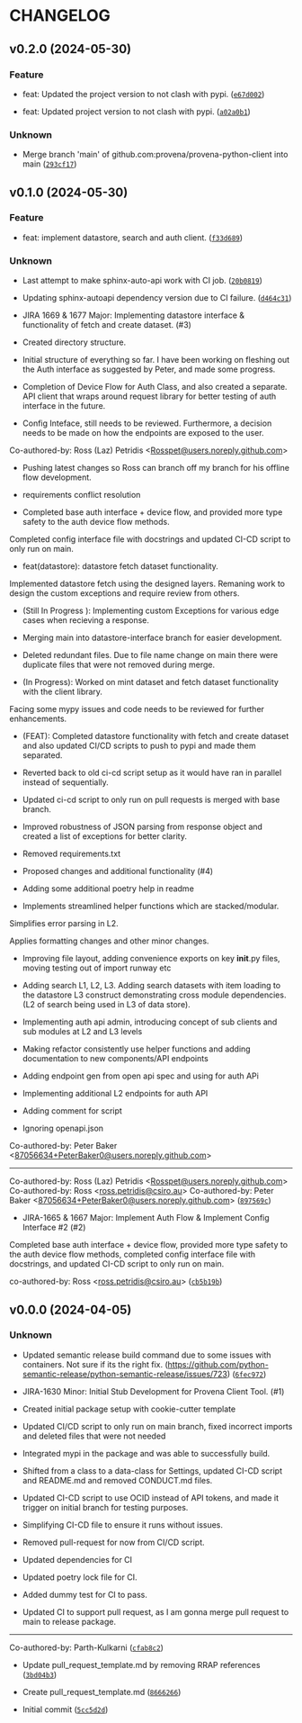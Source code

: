 # CHANGELOG



## v0.2.0 (2024-05-30)

### Feature

* feat: Updated the project version to not clash with pypi. ([`e67d002`](https://github.com/provena/provena-python-client/commit/e67d002b00003f9a4be402ec7a5fd461fb0c2a48))

* feat: Updated project version to not clash with pypi. ([`a02a0b1`](https://github.com/provena/provena-python-client/commit/a02a0b181e744ff877e113e3fa9954b5e31cc2fe))

### Unknown

* Merge branch &#39;main&#39; of github.com:provena/provena-python-client into main ([`293cf17`](https://github.com/provena/provena-python-client/commit/293cf179aa50c39e5341b379c822672f913a6882))


## v0.1.0 (2024-05-30)

### Feature

* feat: implement datastore, search and auth client. ([`f33d689`](https://github.com/provena/provena-python-client/commit/f33d689622d5905c7a5f77b5c8b1e0b00f3b6b6e))

### Unknown

* Last attempt to make sphinx-auto-api work with CI job. ([`20b0819`](https://github.com/provena/provena-python-client/commit/20b08199bb0a2a2b33354dd957523eb9606dd8d7))

* Updating sphinx-autoapi dependency version due to CI failure. ([`d464c31`](https://github.com/provena/provena-python-client/commit/d464c316ecb0abc07f5ba602844585133bb38af1))

* JIRA 1669 &amp; 1677 Major: Implementing datastore interface &amp; functionality of fetch and create dataset.   (#3)

* Created directory structure.

* Initial structure of everything so far. I have been working on fleshing out the Auth interface as suggested by Peter, and made some progress.

* Completion of Device Flow for Auth Class, and also created a separate. API client that wraps around request library for better testing of auth interface in the future.

* Config Inteface, still needs to be reviewed. Furthermore, a decision needs to be made on how the endpoints are exposed to the user.

Co-authored-by: Ross (Laz) Petridis &lt;Rosspet@users.noreply.github.com&gt;

* Pushing latest changes so Ross can branch off my branch for his offline flow development.

* requirements conflict resolution

* Completed base auth interface + device flow, and provided more type safety to the auth device flow methods.

Completed config interface file with docstrings and updated CI-CD script to only run on main.

* feat(datastore): datastore fetch dataset functionality.

Implemented datastore fetch using the designed layers. Remaning work to design the custom exceptions and require review from others.

* (Still In Progress ): Implementing custom Exceptions for various edge cases when recieving  a response.

* Merging main into datastore-interface branch for easier development.

* Deleted redundant files. Due to file name change  on main there were duplicate files that were not removed during merge.

* (In Progress): Worked on mint dataset and fetch dataset functionality with the client library.

Facing some mypy issues and code needs to be reviewed for further enhancements.

* (FEAT): Completed datastore functionality with fetch and create dataset and also updated CI/CD scripts to push to pypi and made them separated.

* Reverted back to old ci-cd script setup as it would have ran in parallel instead of sequentially.

* Updated ci-cd script to only run on pull requests is  merged with base branch.

* Improved robustness of JSON parsing from response object and created a list of exceptions for better clarity.

* Removed requirements.txt

* Proposed changes and additional functionality (#4)

* Adding some additional poetry help in readme

* Implements streamlined helper functions which are stacked/modular.

Simplifies error parsing in L2.

Applies formatting changes and other minor changes.

* Improving file layout, adding convenience exports on key __init__.py files, moving testing out of import runway etc

* Adding search L1, L2, L3. Adding search datasets with item loading to the datastore L3 construct demonstrating cross module dependencies. (L2 of search being used in L3 of data store).

* Implementing auth api admin, introducing concept of sub clients and sub modules at L2 and L3 levels

* Making refactor consistently use helper functions and adding documentation to new components/API endpoints

* Adding endpoint gen from open api spec and using for auth APi

* Implementing additional L2 endpoints for auth API

* Adding comment for script

* Ignoring openapi.json

Co-authored-by: Peter Baker &lt;87056634+PeterBaker0@users.noreply.github.com&gt;

---------

Co-authored-by: Ross (Laz) Petridis &lt;Rosspet@users.noreply.github.com&gt;
Co-authored-by: Ross &lt;ross.petridis@csiro.au&gt;
Co-authored-by: Peter Baker &lt;87056634+PeterBaker0@users.noreply.github.com&gt; ([`897569c`](https://github.com/provena/provena-python-client/commit/897569c87ea786ed001d1a1869f5a865a7432a42))

* JIRA-1665 &amp; 1667 Major: Implement Auth Flow &amp; Implement Config Interface #2 (#2)

Completed base auth interface + device flow, provided more type safety to the auth device flow methods, completed config interface file with docstrings, and updated CI-CD script to only run on main.

co-authored-by: Ross &lt;ross.petridis@csiro.au&gt; ([`cb5b19b`](https://github.com/provena/provena-python-client/commit/cb5b19b5ac2fd4de6a0383d2592c29201ec6c464))


## v0.0.0 (2024-04-05)

### Unknown

* Updated semantic release build command due to some issues with containers. Not sure if its the right fix. (https://github.com/python-semantic-release/python-semantic-release/issues/723) ([`6fec972`](https://github.com/provena/provena-python-client/commit/6fec9720401a30d9f4ec0cd13b809fe293de37fd))

* JIRA-1630 Minor: Initial Stub Development for Provena Client Tool. (#1)

* Created initial package setup with cookie-cutter template

* Updated CI/CD script to only run on main branch, fixed incorrect imports and deleted files that were not needed

* Integrated mypi in the package and was able to successfully build.

* Shifted from a class to a data-class for Settings, updated CI-CD script and README.md and removed CONDUCT.md files.

* Updated CI-CD script to use OCID instead of API tokens, and made it trigger on initial branch for testing purposes.

* Simplifying CI-CD file to ensure it runs without issues.

* Removed pull-request for now from CI/CD script.

* Updated dependencies for CI

* Updated poetry lock file for CI.

* Added dummy test for CI to pass.

* Updated CI to support pull request,  as I am gonna merge pull request to main to release package.

---------

Co-authored-by: Parth-Kulkarni ([`cfab8c2`](https://github.com/provena/provena-python-client/commit/cfab8c29ea5f483eeb7032cd6ddd182f3aeff320))

* Update pull_request_template.md by removing RRAP references ([`3bd04b3`](https://github.com/provena/provena-python-client/commit/3bd04b321088401e1ecd0d2840a8779f73d221ad))

* Create pull_request_template.md ([`8666266`](https://github.com/provena/provena-python-client/commit/866626683943e8c8ba036ed933ab39c9c87b1fde))

* Initial commit ([`5cc5d2d`](https://github.com/provena/provena-python-client/commit/5cc5d2d803cd83e9445d339982ebebb1908f18d4))
